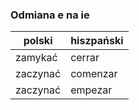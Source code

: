 ### Odmiana **e** na **ie**
polski | hiszpański
--- | ---
zamykać | cerrar
zaczynać | comenzar
zaczynać | empezar
